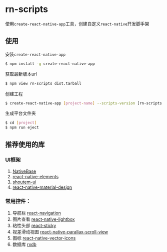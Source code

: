 # rn-scripts

  使用`create-react-native-app`工具，创建自定义`react-native`开发脚手架

## 使用

安装`create-react-native-app`
```sh
$ npm install -g create-react-native-app
```

获取最新版本url
```sh
$ npm view rn-scripts dist.tarball
```

创建工程
```sh
$ create-react-native-app [project-name] --scripts-version [rn-scripts url]
```

生成平台文件夹
```sh
$ cd [project]
$ npm run eject
```


## 推荐使用的库

### UI框架
  1. [NativeBase](https://github.com/GeekyAnts/NativeBase)
  2. [react-native-elements](https://github.com/react-native-training/react-native-elements)
  3. [shoutem-ui](https://github.com/shoutem/ui)
  4. [react-native-material-design](https://github.com/react-native-material-design/react-native-material-design)


### 常用控件：
  1. 导航栏 [react-navigation](https://github.com/react-community/react-navigation)
  2. 图片查看 [react-native-lightbox](https://github.com/oblador/react-native-lightbox)
  3. 粘性头部 [react-sticky](https://github.com/captivationsoftware/react-sticky)
  4. 视差滑动视图 [react-native-parallax-scroll-view](https://github.com/jaysoo/react-native-parallax-scroll-view)
  5. 图标 [react-native-vector-icons](https://github.com/oblador/react-native-vector-icons)
  6. 数据库 [rxdb](https://github.com/pubkey/rxdb)
